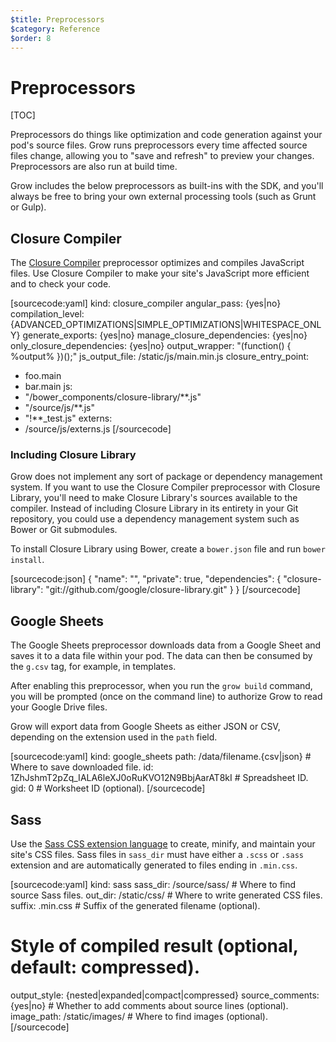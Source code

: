 ```yaml
---
$title: Preprocessors
$category: Reference
$order: 8
---
```

# Preprocessors

[TOC]

Preprocessors do things like optimization and code generation against your pod's source files. Grow runs preprocessors every time affected source files change, allowing you to "save and refresh" to preview your changes. Preprocessors are also run at build time.

Grow includes the below preprocessors as built-ins with the SDK, and you'll always be free to bring your own external processing tools (such as Grunt or Gulp).

## Closure Compiler

The [Closure Compiler](https://developers.google.com/closure/compiler/) preprocessor optimizes and compiles JavaScript files. Use Closure Compiler to make your site's JavaScript more efficient and to check your code.

[sourcecode:yaml]
kind: closure_compiler
angular_pass: {yes|no}
compilation_level: {ADVANCED_OPTIMIZATIONS|SIMPLE_OPTIMIZATIONS|WHITESPACE_ONLY}
generate_exports: {yes|no}
manage_closure_dependencies: {yes|no}
only_closure_dependencies: {yes|no}
output_wrapper: "(function() { %output% })();"
js_output_file: /static/js/main.min.js
closure_entry_point:
- foo.main
- bar.main
js:
- "/bower_components/closure-library/**.js"
- "/source/js/**.js"
- "!**_test.js"
externs:
- /source/js/externs.js
[/sourcecode]

### Including Closure Library

Grow does not implement any sort of package or dependency management system. If you want to use the Closure Compiler preprocessor with Closure Library, you'll need to make Closure Library's sources available to the compiler. Instead of including Closure Library in its entirety in your Git repository, you could use a dependency management system such as Bower or Git submodules.

To install Closure Library using Bower, create a `bower.json` file and run `bower install`.

[sourcecode:json]
{
  "name": "<project name>",
  "private": true,
  "dependencies": {
    "closure-library": "git://github.com/google/closure-library.git"
  }
}
[/sourcecode]

## Google Sheets

The Google Sheets preprocessor downloads data from a Google Sheet and saves it to a data file within your pod. The data can then be consumed by the `g.csv` tag, for example, in templates.

After enabling this preprocessor, when you run the `grow build` command, you will be prompted (once on the command line) to authorize Grow to read your Google Drive files.

Grow will export data from Google Sheets as either JSON or CSV, depending on the extension used in the `path` field.

[sourcecode:yaml]
kind: google_sheets
path: /data/filename.{csv|json}                       # Where to save downloaded file.
id: 1ZhJshmT2pZq_IALA6leXJ0oRuKVO12N9BbjAarAT8kI      # Spreadsheet ID.
gid: 0                                                # Worksheet ID (optional).
[/sourcecode]

## Sass

Use the [Sass CSS extension language](http://sass-lang.com/) to create, minify, and maintain your site's CSS files. Sass files in `sass_dir` must have either a `.scss` or `.sass` extension and are automatically generated to files ending in `.min.css`.

[sourcecode:yaml]
kind: sass
sass_dir: /source/sass/         # Where to find source Sass files.
out_dir: /static/css/           # Where to write generated CSS files.
suffix: .min.css                # Suffix of the generated filename (optional).
# Style of compiled result (optional, default: compressed).
output_style: {nested|expanded|compact|compressed}
source_comments: {yes|no}       # Whether to add comments about source lines (optional).
image_path: /static/images/     # Where to find images (optional).
[/sourcecode]
